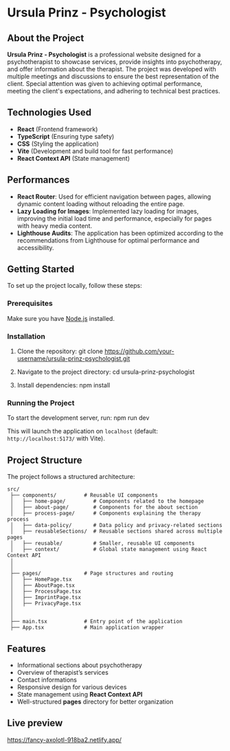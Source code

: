 # Ursula Prinz - Psychologist

## About the Project
**Ursula Prinz - Psychologist** is a professional website designed for a psychotherapist to showcase services, provide insights into psychotherapy, and offer information about the therapist. The project was developed with multiple meetings and discussions to ensure the best representation of the client. Special attention was given to achieving optimal performance, meeting the client's expectations, and adhering to technical best practices.

## Technologies Used
- **React** (Frontend framework)
- **TypeScript** (Ensuring type safety)
- **CSS** (Styling the application)
- **Vite** (Development and build tool for fast performance)
- **React Context API** (State management)

## Performances
- **React Router**: Used for efficient navigation between pages, allowing dynamic content loading without reloading the entire page.
- **Lazy Loading for Images**: Implemented lazy loading for images, improving the initial load time and performance, especially for pages with heavy media content.
- **Lighthouse Audits**: The application has been optimized according to the recommendations from Lighthouse for optimal performance and accessibility.

## Getting Started
To set up the project locally, follow these steps:

### Prerequisites
Make sure you have [Node.js](https://nodejs.org/) installed.

### Installation
1. Clone the repository:
   git clone https://github.com/your-username/ursula-prinz-psychologist.git

2. Navigate to the project directory:
   cd ursula-prinz-psychologist

3. Install dependencies:
   npm install

### Running the Project
To start the development server, run:
npm run dev

This will launch the application on `localhost` (default: `http://localhost:5173/` with Vite).

## Project Structure
The project follows a structured architecture:

```
src/
 ├── components/         # Reusable UI components
 │   ├── home-page/         # Components related to the homepage
 │   ├── about-page/        # Components for the about section
 │   ├── process-page/      # Components explaining the therapy process
 │   ├── data-policy/       # Data policy and privacy-related sections
 │   ├── reusableSections/  # Reusable sections shared across multiple pages
 │   ├── reusable/          # Smaller, reusable UI components
 │   ├── context/           # Global state management using React Context API
 │
 │
 ├── pages/              # Page structures and routing
 │   ├── HomePage.tsx
 │   ├── AboutPage.tsx
 │   ├── ProcessPage.tsx
 │   ├── ImprintPage.tsx
 │   ├── PrivacyPage.tsx
 │
 │
 ├── main.tsx            # Entry point of the application
 ├── App.tsx             # Main application wrapper
```

## Features
- Informational sections about psychotherapy
- Overview of therapist’s services
- Contact informations
- Responsive design for various devices
- State management using **React Context API**
- Well-structured **pages** directory for better organization

## Live preview
https://fancy-axolotl-918ba2.netlify.app/



